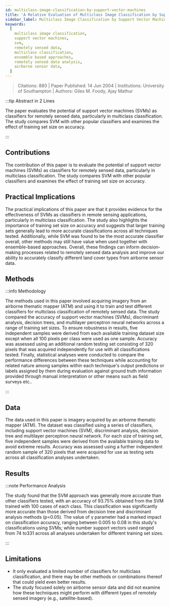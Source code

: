 ```yaml
---
id: multiclass-image-classification-by-support-vector-machines
title: 'A Relative Evaluation of Multiclass Image Classification by Support Vector Machines'
sidebar_label: Multiclass Image Classification by Support Vector Machines
keywords:
  [
    multiclass image classification,
    support vector machines,
    svm,
    remotely sensed data,
    multiclass classification,
    ensemble based approaches,
    remotely sensed data analysis,
    airborne sensor data,
  ]
---
```


> Citations: 880 | Paper Published: 14 Jun 2004 | Institutions: University of Southampton | Authors: Giles M. Foody, Ajay Mathur

<!-- Prettier doesn't change this -->
:::tip Abstract in 2 Lines

The paper evaluates the potential of support vector machines (SVMs) as classifiers for remotely sensed data, particularly in multiclass classification. The study compares SVM with other popular classifiers and examines the effect of training set size on accuracy.

:::


## Contributions 

The contribution of this paper is to evaluate the potential of support vector machines (SVMs) as classifiers for remotely sensed data, particularly in multiclass classification. The study compares SVM with other popular classifiers and examines the effect of training set size on accuracy.

## Practical Implications

The practical implications of this paper are that it provides evidence for the effectiveness of SVMs as classifiers in remote sensing applications, particularly in multiclass classification. The study also highlights the importance of training set size on accuracy and suggests that larger training sets generally lead to more accurate classifications across all techniques tested. Additionally, while SVM was found to be the most accurate classifier overall, other methods may still have value when used together with ensemble-based approaches. Overall, these findings can inform decision-making processes related to remotely sensed data analysis and improve our ability to accurately classify different land cover types from airborne sensor data.


## Methods
<!-- Prettier doesn't change this -->
:::info Methodology

The methods used in this paper involved acquiring imagery from an airborne thematic mapper (ATM) and using it to train and test different classifiers for multiclass classification of remotely sensed data. The study compared the accuracy of support vector machines (SVMs), discriminant analysis, decision trees, and multilayer perceptron neural networks across a range of training set sizes. To ensure robustness in results, five independent samples were derived from each available training dataset size except when all 100 pixels per class were used as one sample. Accuracy was assessed using an additional random testing set consisting of 320 pixels that was acquired independently for use with all classifications tested. Finally, statistical analyses were conducted to compare the performance differences between these techniques while accounting for related nature among samples within each technique's output predictions or labels assigned by them during evaluation against ground truth information provided through manual interpretation or other means such as field surveys etc..

:::

## Data
The data used in this paper is imagery acquired by an airborne thematic mapper (ATM). The dataset was classified using a series of classifiers, including support vector machines (SVM), discriminant analysis, decision tree and multilayer perceptron neural network. For each size of training set, five independent samples were derived from the available training data to avoid extreme results. Accuracy was assessed using a further independent random sample of 320 pixels that were acquired for use as testing sets across all classification analyses undertaken.

## Results
<!-- Prettier doesn't change this -->
:::note Performance Analysis

The study found that the SVM approach was generally more accurate than other classifiers tested, with an accuracy of 93.75% obtained from the SVM trained with 100 cases of each class. This classification was significantly more accurate than those derived from decision tree and discriminant analysis methods (p<0.05). The value of γ parameter had a marked impact on classification accuracy, ranging between 0.005 to 0.08 in this study's classifications using SVMs; while number support vectors used ranged from 74 to331 across all analyses undertaken for different training set sizes.

:::


## Limitations

- It only evaluated a limited number of classifiers for multiclass classification, and there may be other methods or combinations thereof that could yield even better results. 
- The study focused solely on airborne sensor data and did not examine how these techniques might perform with different types of remotely sensed imagery (e.g., satellite-based).


